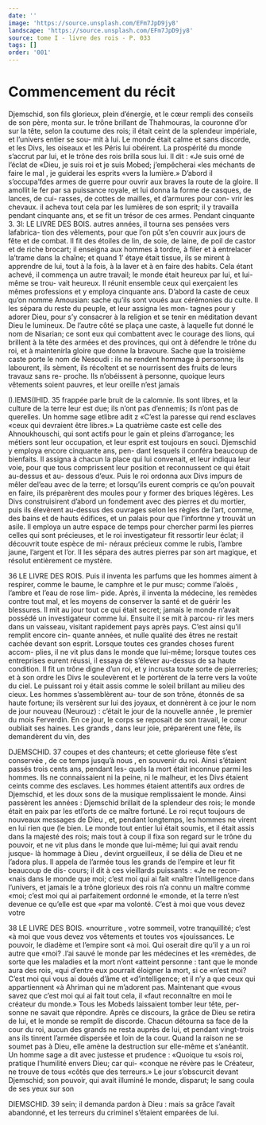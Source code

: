 ```yaml
---
date: ''
image: 'https://source.unsplash.com/EFm7JpD9jy8'
landscape: 'https://source.unsplash.com/EFm7JpD9jy8'
source: tome I - livre des rois - P. 033
tags: []
order: '001'
---
```


# Commencement du récit

Djemschid, son fils glorieux, plein d’énergie, et
le cœur rempli des conseils de son père, monta sur. le trône brillant de Thahmouras, la couronne d’or sur la tête, selon la coutume des rois; il était ceint de la splendeur impériale, et l’univers entier se sou-
mit à lui. Le monde était calme et sans discorde, et les Divs, les oiseaux et les Péris lui obéirent. La prospérité du monde s’accrut par lui, et le trône des
rois brilla sous lui. Il dit : «Je suis orné de l’éclat de
«Dieu, je suis roi et je suis Mobed; j’empêcherai
«les méchants de faire le mal , je guiderai les esprits «vers la lumière.» D’abord il s’occupa’fdes armes
de guerre pour ouvrir aux braves la route de la gloire. Il amollit le fer par sa puissance royale, et lui donna la forme de casques, de lances, de cui- rasses, de cottes de mailles, et d’armures pour con- vrir les chevaux. il acheva tout cela par les lumières de son esprit; il y travailla pendant cinquante ans, et se fit un trésor de ces armes. Pendant cinquante 3.
3l: LE LIVRE DES BOIS.
autres années, il tourna ses pensées vers lafabrica-
tion des vêlements, pour que l’on pût s’en couvrir
aux jours de fête et de combat. Il fit des étoiles de
lin, de soie, de laine, de poil de castor et de riche brocart; il enseigna aux hommes à tordre, à filer et
à entrelacer la’trame dans la chaîne; et quand
1’ étaye était tissue, ils se mirent à apprendre de lui,
tout à la fois, à la laver et à en faire des habits. Cela étant achevé, il commença un autre travail; le monde était heureux par lui, et lui-même se trou- vait heureux. Il réunit ensemble ceux qui exerçaient
les mêmes professions et y employa cinquante ans. D’abord la caste de ceux qu’on nomme Amousian:
sache qu’ils sont voués aux cérémonies du culte. Il
les sépara du reste du peuple, et leur assigna les mon- tagnes pour y adorer Dieu, pour s’y consacrer à la religion et se tenir en méditation devant Dieu le lumineux. De l’autre côté se plaça une caste, à
laquelle fut donné le nom de Nisarian; ce sont eux qui combattent avec le courage des lions, qui brillent à la tête des armées et des provinces, qui ont à défendre le trône du roi, et à maintenirla gloire que donne la bravoure. Sache que la troisième caste porte le nom de Nesoudi : ils ne rendent hommage à personne; ils labourent, ils sèment, ils récoltent
et se nourrissent des fruits de leurs travauz sans re- proche. Ils n’obéissent à personne, quoique leurs vêtements soient pauvres, et leur oreille n’est jamais

I).IEMS(IHID. 35 frappée parle bruit de la calomnie. Ils sont libres,
et la culture de la terre leur est due; ils n’ont pas d’ennemis; ils n’ont pas de querelles. Un homme
sage etlibre adit z «C’est la paresse qui rend esclaves «ceux qui devraient être libres.» La quatrième caste
est celle des Ahnoukhouschi, qui sont actifs pour le gain et pleins d’arrogance; les métiers sont leur occupation, et leur esprit est toujours en souci. Djemschid y employa encore cinquante ans, pen- dant lesquels il conféra beaucoup de bienfaits. Il assigna à chacun la place qui lui convenait, et leur indiqua leur voie, pour que tous comprissent leur position et reconnussent ce qui était au-dessus et au-
dessous d’eux. Puis le roi ordonna aux Divs impurs
de mêler del’eau avec de la terre; et lorsqu’ils eurent compris ce qu’on pouvait en faire, ils préparèrent
des moules pour y former des briques légères. Les Divs construisirent d’abord un fondement avec des pierres et du mortier, puis ils élevèrent au-dessus
des ouvrages selon les règles de l’art, comme, des bains et de hauts édifices, et un palais pour que I’infortnne y trouvât un asile. Il employa un autre espace de temps pour chercher parmi les pierres celles qui sont précieuses, et le roi investigateur fit ressortir leur éclat; il découvrit toute espèce de mi- néraux précieux comme le rubis, l’ambre jaune,
l’argent et l’or. Il les sépara des autres pierres par
son art magique, et résolut entièrement ce mystère.

36 LE LIVRE DES ROIS.
Puis il inventa les parfums que les hommes aiment à
respirer, comme le baume, le camphre et le pur musc; comme l’aloës , l’ambre et l’eau de rose lim-
pide. Après, il inventa la médecine, les remèdes contre tout mal, et les moyens de conserver la santé
et de guérir les blessures. Il mit au jour tout ce qui était secret; jamais le monde n’avait possédé un investigateur comme lui. Ensuite il se mit à parcou- rir les mers dans un vaisseau, visitant rapidement pays après pays. C’est ainsi qu’il remplit encore cin-
quante années, et nulle qualité des êtres ne restait cachée devant son esprit.
Lorsque toutes ces grandes choses furent accom- plies, il ne vit plus dans le monde que lui-même; lorsque toutes ces entreprises eurent réussi, il essaya de s’élever au-dessus de sa haute condition. Il fit un
trône digne d’un roi, et y incrusta toute sorte de pierreries; et à son ordre les Divs le soulevèrent et
le portèrent de la terre vers la voûte du ciel. Le puissant roi y était assis comme le soleil brillant au milieu des cieux. Les hommes s’assemblèrent au-
tour de son trône, étonnés de sa haute fortune; ils versèrent sur lui des joyaux, et donnèrent à ce jour
le nom de jour nouveau (Neurouz) : c’était le jour
de la nouvelle année , le premier du mois Ferverdin. En ce jour, le corps se reposait de son travail, le cœur oubliait ses haines. Les grands , dans leur joie, préparèrent une fête, ils demandèrent du vin, des

DJEMSCHID. 37 coupes et des chanteurs; et cette glorieuse fête s’est
conservée , de ce temps jusqu’à nous , en souvenir du roi.
Ainsi s’étaient passés trois cents ans, pendant les-
quels la mort était inconnue parmi les hommes. Ils ne
connaissaient ni la peine, ni le malheur, et les Divs
étaient ceints comme des esclaves. Les hommes
étaient attentifs aux ordres de Djemschid, et les
doux sons de la musique remplissaient le monde.
Ainsi passèrent les années : Djemschid brillait de la
splendeur des rois; le monde était en paix par les etl’orts de ce maître fortuné. Le roi reçut toujours de
nouveaux messages de Dieu , et, pendant longtemps, les hommes ne virent en lui rien que (le bien. Le monde tout entier lui était soumis, et il était assis
dans la majesté des rois; mais tout à coup il fixa son regard sur le trône du pouvoir, et ne vit plus dans le monde que lui-même; lui qui avait rendu jusque- là hommage à Dieu , devint orgueilleux, il se délia
de Dieu et ne l’adora plus. Il appela de l’armée tous
les grands de l’empire et leur fit beaucoup de dis- cours; il dit à ces vieillards puissants : «Je ne recon- «nais dans le monde que moi; c’est moi qui ai fait «naître l’intelligence dans l’univers, et jamais le
a trône glorieux des rois n’a connu un maître comme «moi; c’est moi qui ai parfaitement ordonné le «monde, et la terre n’est devenue ce qu’elle est que
«par ma volonté. C’est à moi que vous devez votre

38 LE LIVRE DES BOIS. «nourriture , votre sommeil, votre tranquillité; c’est
«à moi que vous devez vos vêtements et toutes vos «jouissances. Le pouvoir, le diadème et l’empire sont
«à moi. Qui oserait dire qu’il y a un roi autre que «moi? .l’ai sauvé le monde par les médecines et les «remèdes, de sorte que les maladies et la mort n’ont «atteint personne : tant que le monde aura des rois, «qui d’entre eux pourrait éloigner la mort, si ce
«n’est moi? C’est moi qui vous ai doués d’âme et «d’intelligence; et il n’y a que ceux qui appartiennent
«à Ahriman qui ne m’adorent pas. Maintenant que «vous savez que c’est moi qui ai fait tout cela, il «faut reconnaître en moi le créateur du monde.»
Tous les Mobeds laissaient tomber leur tête, per- sonne ne savait que répondre.
Après ce discours, la grâce de Dieu se retira de
lui, et le monde se remplit de discorde. Chacun détourna sa face de la cour du roi, aucun des grands ne resta auprès de lui, et pendant vingt-trois ans ils tinrent l’armée dispersée et loin de la cour. Quand
la raison ne se soumet pas à Dieu, elle amène la destruction sur elle-même et s’anéantit. Un homme
sage a dit avec justesse et prudence : «Quoique tu «sois roi, pratique l’humilité envers Dieu; car qui- «conque ne révère pas le Créateur, ne trouve de tous
«côtés que des terreurs.» Le jour s’obscurcit devant Djemschid; son pouvoir, qui avait illuminé le monde, disparut; le sang coula de ses yeux sur son

DIEMSCHID. 39 sein; il demanda pardon à Dieu : mais sa grâce
l’avait abandonné, et les terreurs du criminel s’étaient emparées de lui.
